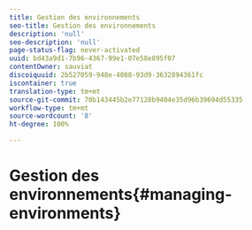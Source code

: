 ```yaml
---
title: Gestion des environnements
seo-title: Gestion des environnements
description: 'null'
seo-description: 'null'
page-status-flag: never-activated
uuid: bd43a9d1-7b96-4367-99e1-07e58e895f07
contentOwner: sauviat
discoiquuid: 2b527059-948e-4088-93d9-3632894361fc
iscontainer: true
translation-type: tm+mt
source-git-commit: 70b143445b2e77128b9404e35d96b39694d55335
workflow-type: tm+mt
source-wordcount: '8'
ht-degree: 100%

---
```



# Gestion des environnements{#managing-environments}

